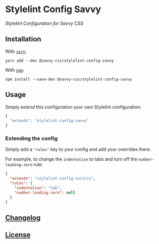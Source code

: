# Stylelint Config Savvy

_Stylelint Configuration for Savvy CSS_

## Installation

With [`yarn`]():
```shell
yarn add --dev @savvy-css/stylelint-config-savvy
```

With [`npm`]():
```shell
npm install --save-dev @savvy-css/stylelint-config-savvy
```

## Usage

Simply _extend_ this configuration your own Stylelint configuration:

```js
{
  "extends": "stylelint-config-savvy"
}
```

### Extending the config

Simply add a `"rules"` key to your config and add your overrides there.

For example, to change the `indentation` to tabs and turn off the `number-leading-zero` rule:

```json
{
  "extends": "stylelint-config-suitcss",
  "rules": {
    "indentation": "tab",
    "number-leading-zero": null
  }
}
```

## [Changelog](CHANGELOG.md)

## [License](LICENSE)